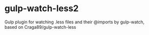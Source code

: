 # gulp-watch-less2
Gulp plugin for watching .less files and their @imports by gulp-watch, based on Craga89/gulp-watch-less
